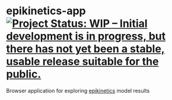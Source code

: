 # epikinetics-app [![Project Status: WIP – Initial development is in progress, but there has not yet been a stable, usable release suitable for the public.](https://www.repostatus.org/badges/latest/wip.svg)](https://www.repostatus.org/#wip)

Browser application for exploring [epikinetics](https://seroanalytics.github.io/epikinetics/) model results
